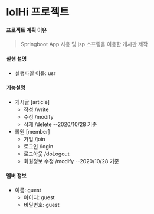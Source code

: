 # lolHi 프로젝트

#### 프로젝트 계획 이유

>Springboot App 사용 및 jsp 스프링을 이용한 게시판 제작



#### 실행 설명

- 실행파일 이름: usr



#### 기능설명

- 게시글 [article]
  - 작성 /write
  - 수정 /modify
  - 삭제 /delete                             --2020/10/28 기준
- 회원 [member]
  - 가입 /join
  - 로그인 /login
  - 로그아웃 /doLogout
  - 회원정보 수정 /modify                --2020/10/28 기준



#### 멤버 정보

- 이름: guest
  - 아이디: guest
  - 비밀번호: guest

